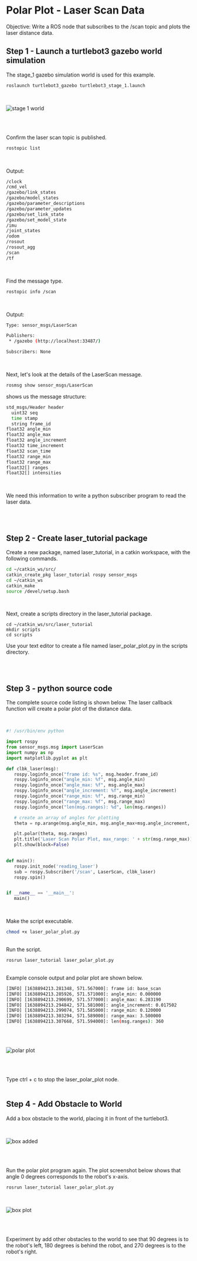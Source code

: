 # Polar Plot - Laser Scan Data

Objective: Write a ROS node that subscribes to the /scan topic and plots the laser distance data.


## Step 1 - Launch a turtlebot3 gazebo world simulation

The stage_1 gazebo simulation world is used for this example.

```bash
roslaunch turtlebot3_gazebo turtlebot3_stage_1.launch
``` 

</br>

![stage 1 world](./images/stage_1_world.png)

</br></br>

Confirm the laser scan topic is published.

```bash
rostopic list
```

</br>

Output:

```bash
/clock
/cmd_vel
/gazebo/link_states
/gazebo/model_states
/gazebo/parameter_descriptions
/gazebo/parameter_updates
/gazebo/set_link_state
/gazebo/set_model_state
/imu
/joint_states
/odom
/rosout
/rosout_agg
/scan
/tf
```

</br>

Find the message type.

```bash
rostopic info /scan
```

</br>

Output:

```bash
Type: sensor_msgs/LaserScan

Publishers: 
 * /gazebo (http://localhost:33487/)

Subscribers: None
```

</br>

Next, let's look at the details of the LaserScan message.

```bash
rosmsg show sensor_msgs/LaserScan 
```

shows us the message structure:

```bash
std_msgs/Header header
  uint32 seq
  time stamp
  string frame_id
float32 angle_min
float32 angle_max
float32 angle_increment
float32 time_increment
float32 scan_time
float32 range_min
float32 range_max
float32[] ranges
float32[] intensities
```

</br>

We need this information to write a python subscriber program to read the laser data.

</br></br>

## Step 2 - Create laser_tutorial package

Create a new package, named laser_tutorial, in a catkin workspace, with the following commands.

```bash
cd ~/catkin_ws/src/
catkin_create_pkg laser_tutorial rospy sensor_msgs
cd ~/catkin_ws
catkin_make
source /devel/setup.bash
```

</br>

Next, create a scripts directory in the laser_tutorial package.

```
cd ~/catkin_ws/src/laser_tutorial 
mkdir scripts
cd scripts
```

Use your text editor to create a file named laser_polar_plot.py in the scripts directory. 

</br></br>

## Step 3 - python source code

The complete source code listing is shown below. The laser callback function will create a polar plot of the distance data.

</br>

```python
#! /usr/bin/env python

import rospy
from sensor_msgs.msg import LaserScan
import numpy as np 
import matplotlib.pyplot as plt 

def clbk_laser(msg):
   rospy.loginfo_once("frame id: %s", msg.header.frame_id)
   rospy.loginfo_once("angle_min: %f", msg.angle_min)
   rospy.loginfo_once("angle_max: %f", msg.angle_max)
   rospy.loginfo_once("angle_increment: %f", msg.angle_increment)
   rospy.loginfo_once("range_min: %f", msg.range_min)
   rospy.loginfo_once("range_max: %f", msg.range_max)
   rospy.loginfo_once("len(msg.ranges): %d", len(msg.ranges))

   # create an array of angles for plotting
   theta = np.arange(msg.angle_min, msg.angle_max+msg.angle_increment, msg.angle_increment)

   plt.polar(theta, msg.ranges)
   plt.title('Laser Scan Polar Plot, max_range: ' + str(msg.range_max))
   plt.show(block=False)
   

def main():
   rospy.init_node('reading_laser')
   sub = rospy.Subscriber('/scan', LaserScan, clbk_laser)
   rospy.spin()


if __name__ == '__main__':
   main()

```

</br>

Make the script executable.

```bash
chmod +x laser_polar_plot.py
```

</br>
Run the script.

```bash
rosrun laser_tutorial laser_polar_plot.py
```

</br>
Example console output and polar plot are shown below.

```bash
[INFO] [1638894213.281348, 571.567000]: frame id: base_scan
[INFO] [1638894213.285926, 571.571000]: angle_min: 0.000000
[INFO] [1638894213.290699, 571.577000]: angle_max: 6.283190
[INFO] [1638894213.294842, 571.581000]: angle_increment: 0.017502
[INFO] [1638894213.299074, 571.585000]: range_min: 0.120000
[INFO] [1638894213.303294, 571.589000]: range_max: 3.500000
[INFO] [1638894213.307668, 571.594000]: len(msg.ranges): 360
```

</br></br>

![polar plot](./images/polar_plot_stage_1_world.png)

</br></br>

Type ctrl + c to stop the laser_polar_plot node.
</br></br>

## Step 4 - Add Obstacle to World

Add a box obstacle to the world, placing it in front of the turtlebot3.

</br>

![box added](./images/box_added.png)

</br></br>

Run the polar plot program again. The plot screenshot below shows that angle 0 degrees corresponds to the robot's x-axis.

```bash
rosrun laser_tutorial laser_polar_plot.py
```
</br>

![box plot](./images/box_plot.png)

</br></br>

Experiment by add other obstacles to the world to see that 90 degrees is to the robot's left, 180 degrees is behind the robot, and 270 degrees is to the robot's right.